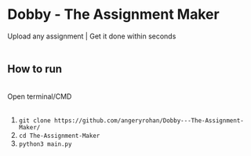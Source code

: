 # Dobby - The Assignment Maker
Upload any assignment | Get it done within seconds<br><br>

<h2>How to run</h2><br>
Open terminal/CMD 
<br><br>


1. ````git clone https://github.com/angeryrohan/Dobby---The-Assignment-Maker/ ```` <br>
2. ```cd The-Assignment-Maker```
3. ```python3 main.py```
